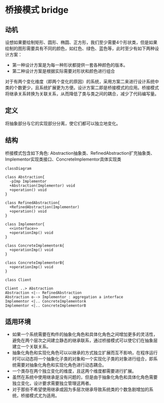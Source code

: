 # 桥接模式 bridge
## 动机
设想如果要绘制矩形、圆形、椭圆、正方形，我们至少需要4个形状类，但是如果绘制的图形需要具有不同的颜色，如红色、绿色、蓝色等，此时至少有如下两种设计方案：

- 第一种设计方案是为每一种形状都提供一套各种颜色的版本。
- 第二种设计方案是根据实际需要对形状和颜色进行组合

对于有两个变化维度（即两个变化的原因）的系统，采用方案二来进行设计系统中类的个数更少，且系统扩展更为方便。设计方案二即是桥接模式的应用。桥接模式将继承关系转换为关联关系，从而降低了类与类之间的耦合，减少了代码编写量。

## 定义
将抽象部分与它的实现部分分离，使它们都可以独立地变化。

## 结构
桥接模式包含如下角色: Abstraction抽象类、RefinedAbstraction扩充抽象类、Implementor实现类接口、ConcreteImplementor具体实现类
```mermaid
classDiagram

class Abstraction{
  -pImp Implementor
  +Abstraction(Implementor) void
  +operation() void
}

class RefinedAbstraction{
  +RefinedAbstraction(Implementor)
  +operation() void
}

class Implementor{
  <<interface>>
  +operationImp() void
}

class ConcreteImplementorA{
  +operationImp() void
}

class ConcreteImplementorB{
  +operationImp() void
}

class Client

Client ..> Abstraction
Abstraction <|-- RefinedAbstraction
Abstraction o--> Implementor : aggregation a interface
Implementor <|.. ConcreteImplementorA
Implementor <|.. ConcreteImplementorB
```

## 适用环境
- 如果一个系统需要在构件的抽象化角色和具体化角色之间增加更多的灵活性，避免在两个层次之间建立静态的继承联系，通过桥接模式可以使它们在抽象层建立一个关联关系。
- 抽象化角色和实现化角色可以以继承的方式独立扩展而互不影响，在程序运行时可以动态将一个抽象化子类的对象和一个实现化子类的对象进行组合，即系统需要对抽象化角色和实现化角色进行动态耦合。
- 一个类存在两个独立变化的维度，且这两个维度都需要进行扩展。
- 虽然在系统中使用继承是没有问题的，但是由于抽象化角色和具体化角色需要独立变化，设计要求需要独立管理这两者。
- 对于那些不希望使用继承或因为多层次继承导致系统类的个数急剧增加的系统，桥接模式尤为适用。